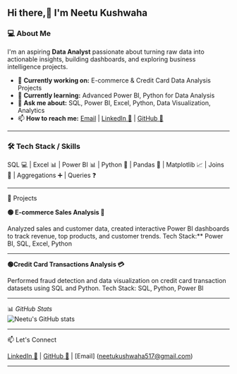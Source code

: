 

##  Hi there,👋  I'm **Neetu Kushwaha**

### 💻 About Me

I'm an aspiring **Data Analyst** passionate about turning raw data into actionable insights, building dashboards, and exploring business intelligence projects.

* 🔭 **Currently working on:** E-commerce & Credit Card Data Analysis Projects
* 🌱 **Currently learning:** Advanced Power BI, Python for Data Analysis
* 💬 **Ask me about:** SQL, Power BI, Excel, Python, Data Visualization, Analytics
* 📫 **How to reach me:** [Email](neetukushwaha517@gmail.com) | [LinkedIn 🔗](https://www.linkedin.com/in/neetu-kushwaha-240123330?utm_source=share&utm_campaign=share_via&utm_content=profile&utm_medium=android_app) | [GitHub 🐙](https://github.com/neetukushwaha93/Neetu_kushwaha)

---

### 🛠️ Tech Stack / Skills

SQL 💻 | Excel 📊 | Power BI 📊 | Python 🐍 | Pandas 🐼 | Matplotlib 📈 |
Joins 🔗 | Aggregations ➕ | Queries ❓

---

 💼 Projects

**🟢 E-commerce Sales Analysis 🛒**

Analyzed sales and customer data, created interactive Power BI dashboards to track revenue, top products, and customer trends.
Tech Stack:** Power BI, SQL, Excel, Python

---

 **🟢Credit Card Transactions Analysis 💳**

Performed fraud detection and data visualization on credit card transaction datasets using SQL and Python.
Tech Stack: SQL, Python, Power BI

---

 📊 *GitHub Stats*  
![Neetu's GitHub stats](https://github-readme-stats.vercel.app/api?username=NeetuKushwaha&show_icons=true&theme=radical)

---

 📫 Let's Connect

[LinkedIn 🔗](https://www.linkedin.com/in/neetu-kushwaha-240123330?utm_source=share&utm_campaign=share_via&utm_content=profile&utm_medium=android_app) | [GitHub 🐙](https://github.com/neetukushwaha93/Neetu_kushwaha) | [Email] (neetukushwaha517@gmail.com)

---

